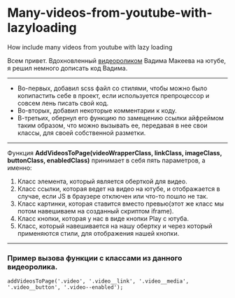 # Many-videos-from-youtube-with-lazyloading
How include many videos from youtube with lazy loading 

Всем привет. Вдохновленный  [видеороликом](https://www.youtube.com/watch?v=4JS70KB9GS0&lc=z23sjtw5upyxyh45t04t1aokgf3f03uw1pbik1dt3vhsrk0h00410.1544354576302429) Вадима Макеева на ютубе, я решил немного дописать код Вадима.
***  
* Во-первых, добавил scss файл со стилями, чтобы можно было копипастить себе в проект, если используется препроцессор и совсем лень писать свой код.  
* Во-вторых, добавил некоторые комментарии к коду.  
* В-третьих, обернул его функцию по замещению ссылки айфреймом таким образом, что можно вызывать ее, передавая в нее свои классы, для своей собственной разметки.  
---
Функция **AddVideosToPage(videoWrapperClass, linkClass, imageClass, buttonClass, enabledClass)** принимает в себя пять параметров, а именно:  
1. Класс элемента, который является оберткой для видео.
2. Класс ссылки, которая ведет на видео на ютубе, и отображается в случае, если JS в браузере отключен или что-то пошло не так.
3. Класс картинки, которая ставится вместо превью(этот же класс мы потом навешиваем на созданный скриптом iframe).
4. Класс кнопки, которая у нас в виде кнопки Play  с ютуба.
5. Класс, который навешивается на нашу обертку и через который применяются стили, для отображения нашей кнопки.  
---
### Пример вызова функции с классами из данного видеоролика.

`addVideosToPage('.video', '.video__link', '.video__media', '.video__button', '.video--enabled');`

